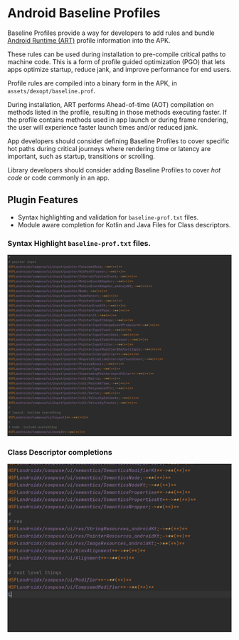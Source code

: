 <!-- Plugin description -->
# Android Baseline Profiles

Baseline Profiles provide a way for developers to add rules and
bundle [Android Runtime (ART)](https://source.android.com/devices/tech/dalvik)
profile information into the APK.

These rules can be used during installation to pre-compile critical paths to machine code.
This is a form of profile guided optimization (PGO) that lets apps optimize startup, reduce jank,
and improve performance for end users.

Profile rules are compiled into a binary form in the APK, in `assets/dexopt/baseline.prof`.

During installation, ART performs Ahead-of-time (AOT) compilation on methods
listed in the profile, resulting in those methods executing faster. If the
profile contains methods used in app launch or during frame rendering,
the user will experience faster launch times and/or reduced jank.

App developers should consider defining Baseline Profiles to cover
specific hot paths during critical journeys where rendering time or latency
are important, such as startup, transitions or scrolling.

Library developers should consider adding Baseline Profiles to cover
_hot code_ or code commonly in an app.


## Plugin Features

* Syntax highlighting and validation for `baseline-prof.txt` files.
* Module aware completion for Kotlin and Java Files for Class descriptors.
<!-- Plugin description end -->

### Syntax Highlight `baseline-prof.txt` files.

![Annotations](assets/annotations.png)

### Class Descriptor completions

![Class Completions](assets/completions.gif)
